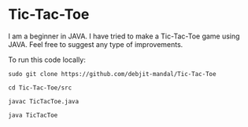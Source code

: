 # Tic-Tac-Toe
I am a beginner in JAVA.  I have tried to make a Tic-Tac-Toe game using JAVA. Feel free to suggest any type of improvements.

To run this code locally:

`sudo git clone https://github.com/debjit-mandal/Tic-Tac-Toe`

`cd Tic-Tac-Toe/src`


`javac TicTacToe.java`

`java TicTacToe`
